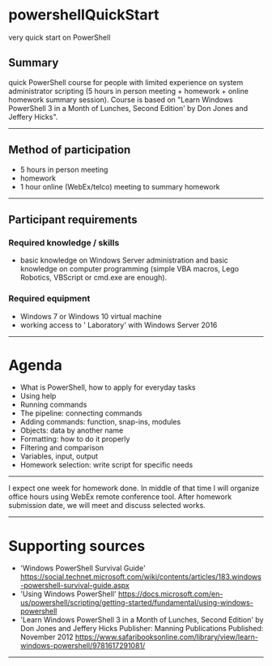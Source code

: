 # powershellQuickStart
very quick start on PowerShell

## Summary
quick PowerShell course for people with limited experience on system administrator scripting (5 hours in person meeting + homework + online homework summary session). Course is based on "Learn Windows PowerShell 3 in a Month of Lunches, Second Edition' by Don Jones and Jeffery Hicks".  

----

## Method of participation
- 5 hours in person meeting
- homework 
- 1 hour online (WebEx/telco) meeting to summary homework

----

## Participant requirements

### Required knowledge / skills
- basic knowledge on Windows Server administration and basic knowledge on computer programming (simple VBA macros, Lego Robotics, VBScript or cmd.exe are enough). 

### Required equipment
- Windows 7 or Windows 10 virtual machine  
- working access to ' Laboratory' with Windows Server 2016 

----

# Agenda
* What is PowerShell, how to apply for everyday tasks
* Using help
* Running commands 
* The pipeline: connecting commands
* Adding commands: function, snap-ins, modules
* Objects: data by another name
* Formatting: how to do it properly 
* Filtering and comparison
* Variables, input, output
* Homework selection: write script for specific needs

---- 

I expect one week for homework done. In middle of that time I will organize office hours using WebEx remote conference tool. After homework submission date, we will meet and discuss selected works. 

----
# Supporting sources
* 'Windows PowerShell Survival Guide' <https://social.technet.microsoft.com/wiki/contents/articles/183.windows-powershell-survival-guide.aspx>
* 'Using Windows PowerShell' <https://docs.microsoft.com/en-us/powershell/scripting/getting-started/fundamental/using-windows-powershell>
* 'Learn Windows PowerShell 3 in a Month of Lunches, Second Edition' by Don Jones and Jeffery Hicks Publisher: Manning Publications Published: November 2012 <https://www.safaribooksonline.com/library/view/learn-windows-powershell/9781617291081/>
---- 
